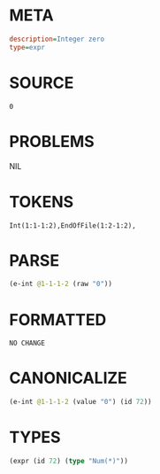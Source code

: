 # META
~~~ini
description=Integer zero
type=expr
~~~
# SOURCE
~~~roc
0
~~~
# PROBLEMS
NIL
# TOKENS
~~~zig
Int(1:1-1:2),EndOfFile(1:2-1:2),
~~~
# PARSE
~~~clojure
(e-int @1-1-1-2 (raw "0"))
~~~
# FORMATTED
~~~roc
NO CHANGE
~~~
# CANONICALIZE
~~~clojure
(e-int @1-1-1-2 (value "0") (id 72))
~~~
# TYPES
~~~clojure
(expr (id 72) (type "Num(*)"))
~~~
